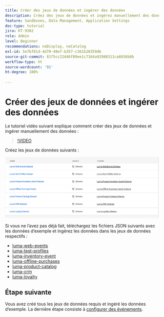 ```yaml
---
title: Créer des jeux de données et ingérer des données
description: Créez des jeux de données et ingérez manuellement des données d’exemple.
feature: Sandboxes, Data Management, Application Settings
doc-type: tutorial
jira: KT-9382
role: Admin
level: Beginner
recommendations: noDisplay, noCatalog
exl-id: 5e7bf81d-4d70-48ef-b357-c361b28359db
source-git-commit: 81f5cc22d46f89ee1c7164a92988311ca6036b8b
workflow-type: ht
source-wordcount: '91'
ht-degree: 100%

---
```


# Créer des jeux de données et ingérer des données

Le tutoriel vidéo suivant explique comment créer des jeux de données et ingérer manuellement des données :

>[!VIDEO](https://video.tv.adobe.com/v/334293?quality=12&learn=on)

Créez les jeux de données suivants :

![Création de jeux de données.](/help/tutorial-configure-a-training-sandbox/assets/datasets.png)

Si vous ne l’avez pas déjà fait, téléchargez les fichiers JSON suivants avec les données d’exemple et ingérez les données dans les jeux de données respectifs :

* [luma-web-events](/help/tutorial-configure-a-training-sandbox/assets/luma-data/luma-web-events.json)
* [luma-test-profiles](/help/tutorial-configure-a-training-sandbox/assets/luma-data/luma-test-profiles.json)
* [luma-inventory-event](/help/tutorial-configure-a-training-sandbox/assets/luma-data/luma-inventory-events.json)
* [luma-offline-purchases](/help/tutorial-configure-a-training-sandbox/assets/luma-data/luma-offline-purchases.json)
* [luma-product-catalog](/help/tutorial-configure-a-training-sandbox/assets/luma-data/luma-product-catalog.json)
* [luma-crm](/help/tutorial-configure-a-training-sandbox/assets/luma-data/luma-crm.json)
* [luma-loyalty](/help/tutorial-configure-a-training-sandbox/assets/luma-data/luma-loyalty.json)


## Étape suivante

Vous avez créé tous les jeux de données requis et ingéré les données d’exemple. La dernière étape consiste à [configurer des événements](/help/tutorial-configure-a-training-sandbox/configure-events.md).
